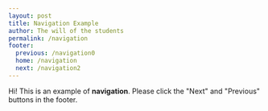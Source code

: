 ```yaml
---
layout: post 
title: Navigation Example
author: The will of the students
permalink: /navigation
footer:
  previous: /navigation0
  home: /navigation
  next: /navigation2
---
```

Hi! This is an example of **navigation**. Please click the "Next" and "Previous" buttons in the footer.